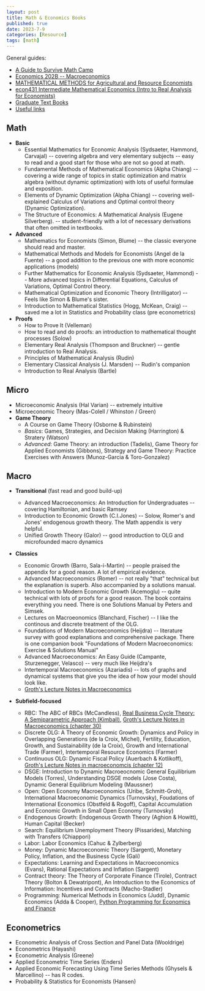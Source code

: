 ```yaml
---
layout: post
title: Math & Economics Books
published: true
date: 2023-7-9
categories: [Resource]
tags: [math]
---
```


General guides: 

- [A Guide to Survive Math Camp](https://owenzidar.wordpress.com/2013/07/30/a-guide-to-survive-math-camp/)
- [Economics 202B -- Macroeconomics](http://web.stanford.edu/~chadj/e202b_s07/econ202b2007.html)
- [MATHEMATICAL METHODS for Agricultural and Resource Economists](https://are.berkeley.edu/courses/ARE211/currentYear/are201_info.pdf)
- [econ431 Intermediate Mathematical Economics (Intro to Real Analysis for Economists)](https://sites.google.com/site/ibotosaru/econ431su14)
- [Graduate Text Books](http://econphd.econwiki.com/books.htm#Microeconomics)
- [Useful links](https://thanhqtran.github.io/useful-links/)

## Math

- **Basic**
  - Essential Mathematics for Economic Analysis (Sydsaeter, Hammond, Carvajal) -- covering algebra and very elementary subjects -- easy to read and a good start for those who are not so good at math.
  - Fundamental Methods of Mathematical Economics (Alpha Chiang) -- covering a wide range of topics in static optimization and matrix algebra (without dynamic optimization) with lots of useful formulae and exposition.
  - Elements of Dynamic Optimization (Alpha Chiang) -- covering well-explained Calculus of Variations and Optimal control theory (Dynamic Optimization).
  - The Structure of Economics: A Mathematical Analysis (Eugene Silverberg). -- student-friendly with a lot of necessary derivations that often omitted in textbooks.
- **Advanced**
  - Mathematics for Economists (Simon, Blume) -- the classic everyone should read and master.
  - Mathematical Methods and Models for Economists (Angel de la Fuente) -- a good addition to the previous one with more economic applications (models)
  - Further Mathematics for Economic Analysis (Sydsaeter, Hammond) -- More advanced topics in Differential Equations, Calculus of Variations, Optimal Control theory.
  - Mathematical Optimization and Economic Theory (Intrilligator) -- Feels like Simon & Blume's sister.
  - Introduction to Mathematical Statistics (Hogg, McKean, Craig) -- saved me a lot in Statistics and Probability class (pre econometrics)
- **Proofs**
  - How to Prove It (Velleman)
  - How to read and do proofs: an introduction to mathematical thought processes (Solow)
  - Elementary Real Analysis (Thompson and Bruckner) -- gentle introduction to Real Analysis.
  - Principles of Mathematical Analysis (Rudin)
  - Elementary Classical Analysis (J. Marsden) -- Rudin's companion
  - Introduction to Real Analysis (Bartle)

## Micro

- Microeconomic Analysis (Hal Varian) -- extremely intuitive
- Microeconomic Theory (Mas-Colell / Whinston / Green)
- **Game Theory**
  - A Course on Game Theory (Osborne & Rubinstein)
  - *Basics*: Games, Strategies, and Decision Making (Harrington) & Stratery (Watson)
  - *Advanced*: Game Theory: an introduction (Tadelis), Game Theory for Applied Economists (Gibbons), Strategy and Game Theory: Practice Exercises with Answers (Munoz-Garcia & Toro-Gonzalez)

## Macro

- **Transitional** (fast read and good build-up)
  - Advanced Macroeconomics: An Introduction for Undergraduates -- covering Hamiltonian, and basic Ramsey
  - Introduction to Economic Growth (C.I.Jones) -- Solow, Romer's and Jones' endogenous growth theory. The Math appendix is very helpful.
  - Unified Growth Theory (Galor) -- good introduction to OLG and microfounded macro dynamics

- **Classics**
  - Economic Growth (Barro, Sala-i-Martin) -- people praised the appendix for a good reason. A lot of empirical evidence.
  - Advanced Macroeconomics (Romer) -- not really "that" technical but the explanation is superb. Also accompanied by a solutions manual.
  - Introduction to Modern Economic Growth (Acemoglu) -- quite technical with lots of proofs for a good reason. The book contains everything you need. There is one Solutions Manual by Peters and Simsek.
  - Lectures on Macroeonomics (Blanchard, Fischer) -- I like the continous and discrete treatment of the OLG.
  - Foundations of Modern Macroeconomics (Heijdra) -- literature survey with good explanations and comprehensive package. There is one companion book "Foundations of Modern Macroeconomics: Exercise & Solutions Manual"
  - Advanced Macroeconomics: An Easy Guide (Campante, Sturzenegger, Velasco) -- very much like Heijdra's
  - Intertemporal Macroeconomics (Azariadis) -- lots of graphs and dynamical systems that give you the idea of how your model should look like.
  - [Groth's Lecture Notes in Macroeconomics](https://web.econ.ku.dk/okocg/VM/VM-general/Material/Chapters-VM.htm)

- **Subfield-focused**
  - RBC: The ABC of RBCs (McCandless), [Real Business Cycle Theory: A Semiparametric Approach (Kimball)](http://www-personal.umich.edu/~mkimball/Econ611/book-ec611-2004.pdf), [Groth's Lecture Notes in Macroeconomics (chapter 30)](https://web.econ.ku.dk/okocg/VM/VM-general/Kapitler%20til%20bog/Ch30-2016-1.pdf)
  - Discrete OLG: A Theory of Economic Growth: Dynamics and Policy in Overlapping Generations (de la Croix, Michel), Fertility, Education, Growth, and Sustainability (de la Croix), Growth and International Trade (Farmer), Intertemporal Resource Economics (Farmer)
  - Continuous OLG: Dynamic Fiscal Policy (Auerbach & Kotlikoff), [Groth's Lecture Notes in macroeconomcis (chapter 12)](https://web.econ.ku.dk/okocg/VM/VM-general/Kapitler%20til%20bog/Ch12-2016-1.pdf)
  - DSGE: Introduction to Dynamic Macroeocnomic General Equilibrium Models (Torres), Understanding DSGE models (Jose Costa), Dynamic General Equilibrium Modeling (Maussner)
  - Open: Open Economy Macroeconomics (Uribe, Schmitt-Groh), International Macroeconomic Dynamics (Turnovsky), Foudations of International Economics (Obstfeld & Rogoff), Capital Accumulation and Economic Growth in Small Open Economy (Turnovsky)
  - Endogenous Growth: Endogenous Growth Theory (Aghion & Howitt), Human Capital (Becker)
  - Search: Equilibrium Unemployment Theory (Pissarides), Matching with Transfers (Chiappori)
  - Labor: Labor Economics (Cahuc & Zylberberg)
  - Money: Dynamic Macroeconomic Theory (Sargent), Monetary Policy, Inflation, and the Business Cycle (Gali)
  - Expectations: Learning and Expectations in Macroeconomics (Evans), Rational Expectations and Inflation (Sargent)
  - Contract theory: The Theory of Corporate Finance (Tirole), Contract Theory (Bolton & Dewatripont), An Introduction to the Economics of Information: Incentives and Contracts (Macho-Stadler)
  - Programming: Numerical Methods in Economics (Judd), Dynamic Economics (Adda & Cooper), [Python Programming for Economics and Finance](https://python-programming.quantecon.org/intro.html)

## Econometrics

- Econometric Analysis of Cross Section and Panel Data (Wooldrige)
- Econometrics (Hayashi)
- Econometric Analysis (Greene)
- Applied Econometric Time Series (Enders)
- Applied Economic Forecasting Using Time Series Methods (Ghysels & Marcellino) -- has R codes.
- Probability & Statistics for Economists (Hansen)